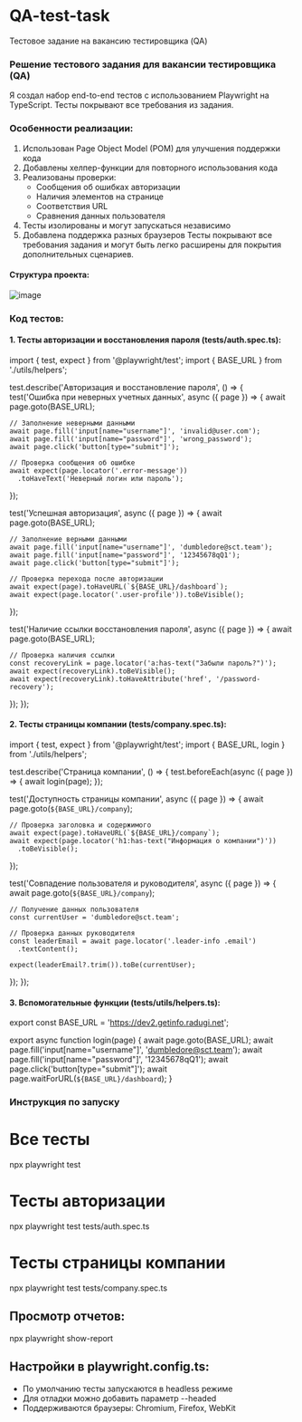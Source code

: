 # QA-test-task
Тестовое задание на вакансию тестировщика (QA)

### Решение тестового задания для вакансии тестировщика (QA)
Я создал набор end-to-end тестов с использованием Playwright на TypeScript. Тесты покрывают все требования из задания.
### Особенности реализации:
1. Использован Page Object Model (POM) для улучшения поддержки кода
2. Добавлены хелпер-функции для повторного использования кода
3. Реализованы проверки:
   - Сообщения об ошибках авторизации
   - Наличия элементов на странице
   - Соответствия URL
   - Сравнения данных пользователя
4. Тесты изолированы и могут запускаться независимо
5. Добавлена поддержка разных браузеров
Тесты покрывают все требования задания и могут быть легко расширены для покрытия дополнительных сценариев.
#### Структура проекта:
![image](https://github.com/user-attachments/assets/09fef0e9-6b86-41e1-82e4-2afd60ce19a7)

### Код тестов:

#### 1. Тесты авторизации и восстановления пароля (tests/auth.spec.ts):
import { test, expect } from '@playwright/test';
import { BASE_URL } from './utils/helpers';

test.describe('Авторизация и восстановление пароля', () => {
  test('Ошибка при неверных учетных данных', async ({ page }) => {
    await page.goto(BASE_URL);
    
    // Заполнение неверными данными
    await page.fill('input[name="username"]', 'invalid@user.com');
    await page.fill('input[name="password"]', 'wrong_password');
    await page.click('button[type="submit"]');
    
    // Проверка сообщения об ошибке
    await expect(page.locator('.error-message'))
      .toHaveText('Неверный логин или пароль');
  });

  test('Успешная авторизация', async ({ page }) => {
    await page.goto(BASE_URL);
    
    // Заполнение верными данными
    await page.fill('input[name="username"]', 'dumbledore@sct.team');
    await page.fill('input[name="password"]', '12345678qQ1');
    await page.click('button[type="submit"]');
    
    // Проверка перехода после авторизации
    await expect(page).toHaveURL(`${BASE_URL}/dashboard`);
    await expect(page.locator('.user-profile')).toBeVisible();
  });

  test('Наличие ссылки восстановления пароля', async ({ page }) => {
    await page.goto(BASE_URL);
    
    // Проверка наличия ссылки
    const recoveryLink = page.locator('a:has-text("Забыли пароль?")');
    await expect(recoveryLink).toBeVisible();
    await expect(recoveryLink).toHaveAttribute('href', '/password-recovery');
  });
});
#### 2. Тесты страницы компании (tests/company.spec.ts):
import { test, expect } from '@playwright/test';
import { BASE_URL, login } from './utils/helpers';

test.describe('Страница компании', () => {
  test.beforeEach(async ({ page }) => {
    await login(page);
  });

  test('Доступность страницы компании', async ({ page }) => {
    await page.goto(`${BASE_URL}/company`);
    
    // Проверка заголовка и содержимого
    await expect(page).toHaveURL(`${BASE_URL}/company`);
    await expect(page.locator('h1:has-text("Информация о компании")'))
      .toBeVisible();
  });

  test('Совпадение пользователя и руководителя', async ({ page }) => {
    await page.goto(`${BASE_URL}/company`);
    
    // Получение данных пользователя
    const currentUser = 'dumbledore@sct.team';
    
    // Проверка данных руководителя
    const leaderEmail = await page.locator('.leader-info .email')
      .textContent();
    
    expect(leaderEmail?.trim()).toBe(currentUser);
  });
});
#### 3. Вспомогательные функции (tests/utils/helpers.ts):
export const BASE_URL = 'https://dev2.getinfo.radugi.net';

export async function login(page) {
  await page.goto(BASE_URL);
  await page.fill('input[name="username"]', 'dumbledore@sct.team');
  await page.fill('input[name="password"]', '12345678qQ1');
  await page.click('button[type="submit"]');
  await page.waitForURL(`${BASE_URL}/dashboard`);
}
### Инструкция по запуску
# Все тесты
npx playwright test

# Тесты авторизации
npx playwright test tests/auth.spec.ts

# Тесты страницы компании
npx playwright test tests/company.spec.ts
## Просмотр отчетов:
npx playwright show-report
## Настройки в playwright.config.ts:
- По умолчанию тесты запускаются в headless режиме
- Для отладки можно добавить параметр --headed
- Поддерживаются браузеры: Chromium, Firefox, WebKit
```










